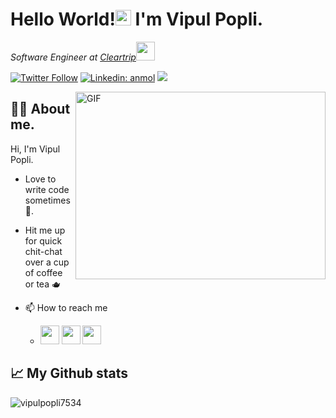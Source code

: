 <h1>Hello World!<img src="https://media.giphy.com/media/hvRJCLFzcasrR4ia7z/giphy.gif" width="25px">  I'm Vipul Popli.</h1>
<p><em>Software Engineer at <a href="https://www.cleartrip.com/flights">Cleartrip</a><img src="https://media.giphy.com/media/WUlplcMpOCEmTGBtBW/giphy.gif" width="30"> 
</em></p>

[![Twitter Follow](https://img.shields.io/twitter/follow/popli_vipul?label=Follow)](https://twitter.com/popli_vipul)
[![Linkedin: anmol](https://img.shields.io/badge/-vipul-blue?style=flat-square&logo=Linkedin&logoColor=white&link=https://www.linkedin.com/in/vipul-popli-74341717b/)](https://www.linkedin.com/in/vipul-popli-74341717b/)
![](https://visitor-badge.glitch.me/badge?page_id=vipulpopli7534.vipulpopli7534)

<img align="right" alt="GIF" src="https://miro.medium.com/max/1360/0*7Q3yvSIv_t0ioJ-Z.gif" width="400" height="300" />

<h2 align="left" >👨‍💻 About me.</h2>
Hi, I'm Vipul Popli.

- Love to write code sometimes 📄.

- Hit me up for quick chit-chat over a cup of coffee or tea 🫖

- 📫 How to reach me 
  
  - <code><a href="https://www.instagram.com/vipul_popli/"><img height="30" src="https://cdn2.iconfinder.com/data/icons/social-media-2285/512/1_Instagram_colored_svg_1-1024.png"></a></code> 
  <code><a href="https://www.linkedin.com/in/vipul-popli-74341717b/"><img height="30" src="https://cdn-icons-png.flaticon.com/512/174/174857.png"></a></code> 
  <code><a href="https://twitter.com/popli_vipul"><img height="30" src="https://logos-world.net/wp-content/uploads/2020/04/Twitter-Logo-700x394.png"></a></code> 



<h2>📈 My Github stats</h2>
<p align="left"> <img src="https://github-readme-stats.vercel.app/api?username=vipulpopli7534&show_icons=true&theme=gotham" alt="vipulpopli7534" />
  
  
